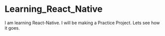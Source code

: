 # Learning_React_Native
I am learning React-Native. I will be making a Practice Project. Lets see how it goes. 
